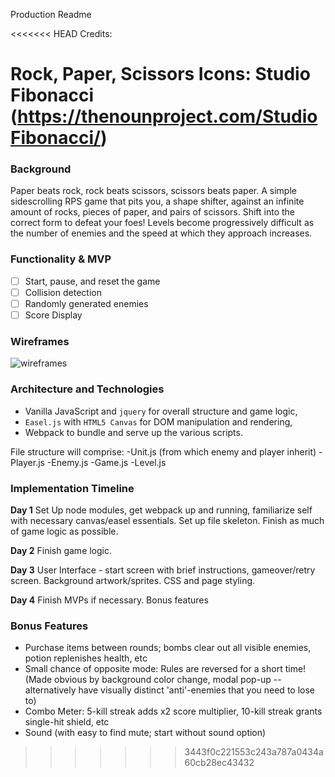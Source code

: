Production Readme

<<<<<<< HEAD
Credits:

Rock, Paper, Scissors Icons: Studio Fibonacci (https://thenounproject.com/StudioFibonacci/)
=======
### Background
Paper beats rock, rock beats scissors, scissors beats paper.  A simple sidescrolling RPS game that pits you, a shape shifter, against an infinite amount of rocks, pieces of paper, and pairs of scissors.  Shift into the correct form to defeat your foes!  Levels become progressively difficult as the number of enemies and the speed at which they approach increases.

### Functionality & MVP
- [ ] Start, pause, and reset the game
- [ ] Collision detection
- [ ] Randomly generated enemies
- [ ] Score Display

### Wireframes

![wireframes](wireframe.png)

### Architecture and Technologies
- Vanilla JavaScript and `jquery` for overall structure and game logic,
- `Easel.js` with `HTML5 Canvas` for DOM manipulation and rendering,
- Webpack to bundle and serve up the various scripts.

File structure will comprise:
-Unit.js (from which enemy and player inherit)
-Player.js
-Enemy.js
-Game.js
-Level.js

### Implementation Timeline

**Day 1** Set Up node modules, get webpack up and running, familiarize self with necessary canvas/easel essentials.  Set up file skeleton.  Finish as much of game logic as possible.

**Day 2** Finish game logic. 

**Day 3** User Interface - start screen with brief instructions, gameover/retry screen.  Background artwork/sprites.  CSS and page styling.

**Day 4** Finish MVPs if necessary.  Bonus features

### Bonus Features
- Purchase items between rounds; bombs clear out all visible enemies, potion replenishes health, etc
- Small chance of opposite mode:  Rules are reversed for a short time! (Made obvious by background color change, modal pop-up -- alternatively have visually distinct 'anti'-enemies that you need to lose to)
- Combo Meter: 5-kill streak adds x2 score multiplier, 10-kill streak grants single-hit shield, etc
- Sound (with easy to find mute; start without sound option)
>>>>>>> 3443f0c221553c243a787a0434a60cb28ec43432
